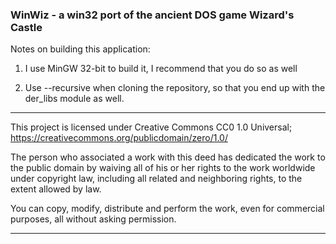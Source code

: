 ### WinWiz - a win32 port of the ancient DOS game Wizard's Castle

Notes on building this application:

1. I use MinGW 32-bit to build it, I recommend that you do so as well

2. Use --recursive when cloning the repository, so that you end up with the der_libs module as well.

****************************************************************************************
This project is licensed under Creative Commons CC0 1.0 Universal;  
https://creativecommons.org/publicdomain/zero/1.0/

The person who associated a work with this deed has dedicated the work to the
public domain by waiving all of his or her rights to the work worldwide under
copyright law, including all related and neighboring rights, to the extent
allowed by law.

You can copy, modify, distribute and perform the work, even for commercial
purposes, all without asking permission. 

****************************************************************************************
